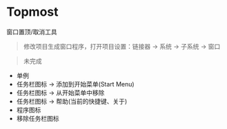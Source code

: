 # Topmost

窗口置顶/取消工具

> 修改项目生成窗口程序，打开项目设置：链接器 -> 系统 -> 子系统 -> 窗口

> 未完成

- 单例
- 任务栏图标 -> 添加到开始菜单(Start Menu)
- 任务栏图标 -> 从开始菜单中移除
- 任务栏图标 -> 帮助(当前的快捷键、关于)
- 程序图标
- 移除任务栏图标

